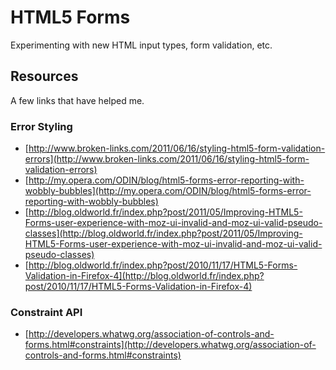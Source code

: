 # HTML5 Forms
Experimenting with new HTML input types, form validation, etc.

## Resources
A few links that have helped me.

### Error Styling
 - [http://www.broken-links.com/2011/06/16/styling-html5-form-validation-errors](http://www.broken-links.com/2011/06/16/styling-html5-form-validation-errors)
 - [http://my.opera.com/ODIN/blog/html5-forms-error-reporting-with-wobbly-bubbles](http://my.opera.com/ODIN/blog/html5-forms-error-reporting-with-wobbly-bubbles)
 - [http://blog.oldworld.fr/index.php?post/2011/05/Improving-HTML5-Forms-user-experience-with-moz-ui-invalid-and-moz-ui-valid-pseudo-classes](http://blog.oldworld.fr/index.php?post/2011/05/Improving-HTML5-Forms-user-experience-with-moz-ui-invalid-and-moz-ui-valid-pseudo-classes)
 - [http://blog.oldworld.fr/index.php?post/2010/11/17/HTML5-Forms-Validation-in-Firefox-4](http://blog.oldworld.fr/index.php?post/2010/11/17/HTML5-Forms-Validation-in-Firefox-4)

### Constraint API
 - [http://developers.whatwg.org/association-of-controls-and-forms.html#constraints](http://developers.whatwg.org/association-of-controls-and-forms.html#constraints)
